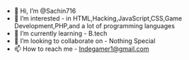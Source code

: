 - 👋 Hi, I’m @Sachin716
- 👀 I’m interested - in HTML,Hacking,JavaScript,CSS,Game Development,PHP,and a lot of programming languages
- 🌱 I’m currently learning - B.tech
- 💞️ I’m looking to collaborate on - Nothing Special
- 📫 How to reach me - Indegamer1@gmail.com

<!---
Sachin716/Sachin716 is a ✨ special ✨ repository because its `README.md` (this file) appears on your GitHub profile.
You can click the Preview link to take a look at your changes.
--->
